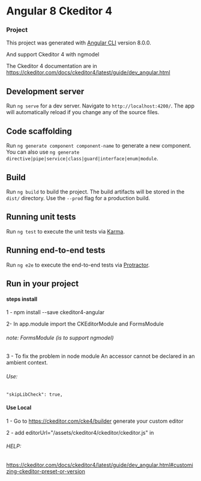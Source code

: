 # Angular 8 Ckeditor 4

### Project

This project was generated with [Angular CLI](https://github.com/angular/angular-cli) version 8.0.0.

And support Ckeditor 4 with ngmodel

The Ckeditor 4 documentation are in https://ckeditor.com/docs/ckeditor4/latest/guide/dev_angular.html



## Development server

Run `ng serve` for a dev server. Navigate to `http://localhost:4200/`. The app will automatically reload if you change any of the source files.

## Code scaffolding

Run `ng generate component component-name` to generate a new component. You can also use `ng generate directive|pipe|service|class|guard|interface|enum|module`.

## Build

Run `ng build` to build the project. The build artifacts will be stored in the `dist/` directory. Use the `--prod` flag for a production build.

## Running unit tests

Run `ng test` to execute the unit tests via [Karma](https://karma-runner.github.io).

## Running end-to-end tests

Run `ng e2e` to execute the end-to-end tests via [Protractor](http://www.protractortest.org/).

## Run in your project
#### steps install

1 - npm install --save ckeditor4-angular

2-  In app.module import the CKEditorModule and FormsModule  
###### note: FormsModule (is to support ngmodel)

3 - To fix the problem in node module  An accessor cannot be declared in an ambient context.
###### Use:
    "skipLibCheck": true,


#### Use Local 

1 - Go to https://ckeditor.com/cke4/builder generate your custom editor

2 - add editorUrl="/assets/ckeditor4/ckeditor/ckeditor.js"  in 

###### HELP:
https://ckeditor.com/docs/ckeditor4/latest/guide/dev_angular.html#customizing-ckeditor-preset-or-version
